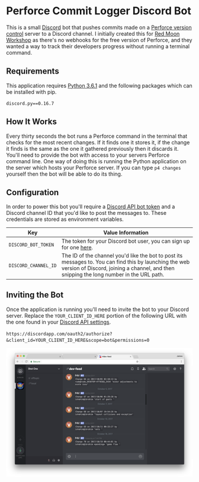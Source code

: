 # Perforce Commit Logger Discord Bot
This is a small [Discord](https://discordapp.com/) bot that pushes commits made on a [Perforce version control](https://www.perforce.com/) server to a Discord channel. I initially created this for [Red Moon Workshop](https://redmoonworkshop.net/) as there's no webhooks for the free version of Perforce, and they wanted a way to track their developers progress without running a terminal command.

## Requirements
This application requires [Python 3.6.1](https://www.python.org/) and the following packages which can be installed with pip.

```
discord.py==0.16.7
```

## How It Works
Every thirty seconds the bot runs a Perforce command in the terminal that checks for the most recent changes. If it finds one it stores it, if the change it finds is the same as the one it gathered previously then it discards it. You'll need to provide the bot with access to your servers Perforce command line. One way of doing this is running the Python application on the server which hosts your Perforce server. If you can type `p4 changes` yourself then the bot will be able to do its thing.


## Configuration
In order to power this bot you'll require a [Discord API bot token]((https://discordapp.com/developers/docs/intro)) and a Discord channel ID that you'd like to post the messages to. These credentials are stored as environment variables.

| Key  | Value Information |
| ------------- | ------------- |
| `DISCORD_BOT_TOKEN`  | The token for your Discord bot user, you can sign up for one [here](https://discordapp.com/developers/docs/intro). |
| `DISCORD_CHANNEL_ID`  | The ID of the channel you'd like the bot to post its messages to. You can find this by launching the web version of Discord, joining a channel, and then snipping the long number in the URL path. |


## Inviting the Bot
Once the application is running you'll need to invite the bot to your Discord server. Replace the `YOUR_CLIENT_ID_HERE` portion of the following URL with the one found in your [Discord API settings](https://discordapp.com/developers/docs/intro).

`https://discordapp.com/oauth2/authorize?&client_id=YOUR_CLIENT_ID_HERE&scope=bot&permissions=0`

![Example](assets/readme.png)
